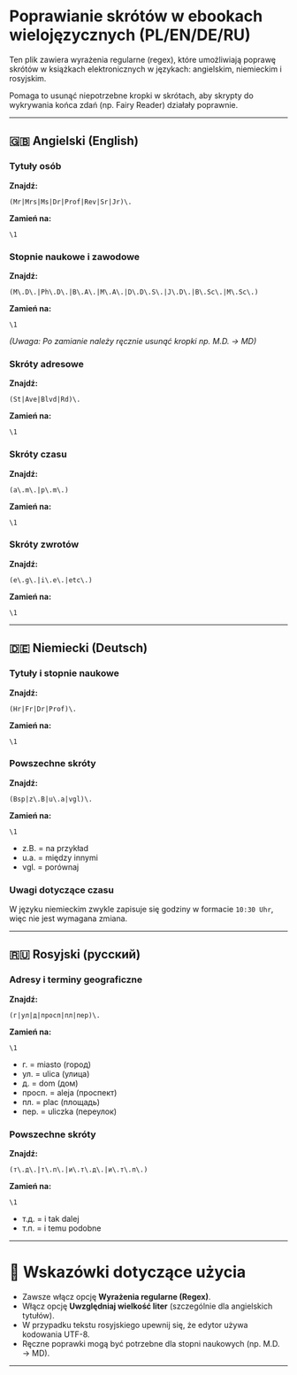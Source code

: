 # Poprawianie skrótów w ebookach wielojęzycznych (PL/EN/DE/RU)

Ten plik zawiera wyrażenia regularne (regex), które umożliwiają poprawę skrótów w książkach elektronicznych w językach: angielskim, niemieckim i rosyjskim.

Pomaga to usunąć niepotrzebne kropki w skrótach, aby skrypty do wykrywania końca zdań (np. Fairy Reader) działały poprawnie.

---

## 🇬🇧 Angielski (English)

### Tytuły osób

**Znajdź:**

```
(Mr|Mrs|Ms|Dr|Prof|Rev|Sr|Jr)\.
```

**Zamień na:**

```
\1
```

### Stopnie naukowe i zawodowe

**Znajdź:**

```
(M\.D\.|Ph\.D\.|B\.A\.|M\.A\.|D\.D\.S\.|J\.D\.|B\.Sc\.|M\.Sc\.)
```

**Zamień na:**

```
\1
```

*(Uwaga: Po zamianie należy ręcznie usunąć kropki np. M.D. → MD)*

### Skróty adresowe

**Znajdź:**

```
(St|Ave|Blvd|Rd)\.
```

**Zamień na:**

```
\1
```

### Skróty czasu

**Znajdź:**

```
(a\.m\.|p\.m\.)
```

**Zamień na:**

```
\1
```

### Skróty zwrotów

**Znajdź:**

```
(e\.g\.|i\.e\.|etc\.)
```

**Zamień na:**

```
\1
```

---

## 🇩🇪 Niemiecki (Deutsch)

### Tytuły i stopnie naukowe

**Znajdź:**

```
(Hr|Fr|Dr|Prof)\.
```

**Zamień na:**

```
\1
```

### Powszechne skróty

**Znajdź:**

```
(Bsp|z\.B|u\.a|vgl)\.
```

**Zamień na:**

```
\1
```

- z.B. = na przykład
- u.a. = między innymi
- vgl. = porównaj

### Uwagi dotyczące czasu

W języku niemieckim zwykle zapisuje się godziny w formacie `10:30 Uhr`, więc nie jest wymagana zmiana.

---

## 🇷🇺 Rosyjski (русский)

### Adresy i terminy geograficzne

**Znajdź:**

```
(г|ул|д|просп|пл|пер)\.
```

**Zamień na:**

```
\1
```

- г. = miasto (город)
- ул. = ulica (улица)
- д. = dom (дом)
- просп. = aleja (проспект)
- пл. = plac (площадь)
- пер. = uliczka (переулок)

### Powszechne skróty

**Znajdź:**

```
(т\.д\.|т\.п\.|и\.т\.д\.|и\.т\.п\.)
```

**Zamień na:**

```
\1
```

- т.д. = i tak dalej
- т.п. = i temu podobne

---

# 🔄 Wskazówki dotyczące użycia

- Zawsze włącz opcję **Wyrażenia regularne (Regex)**.
- Włącz opcję **Uwzględniaj wielkość liter** (szczególnie dla angielskich tytułów).
- W przypadku tekstu rosyjskiego upewnij się, że edytor używa kodowania UTF-8.
- Ręczne poprawki mogą być potrzebne dla stopni naukowych (np. M.D. → MD).

---
